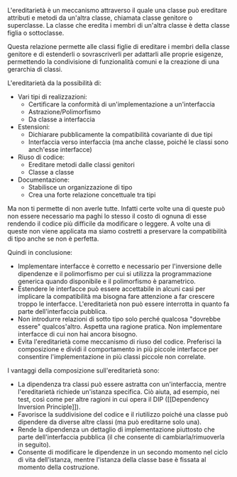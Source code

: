 L'ereditarietà è un meccanismo attraverso il quale una classe può ereditare attributi e metodi da un'altra classe, chiamata classe genitore o superclasse. La classe che eredita i membri di un'altra classe è detta classe figlia o sottoclasse.

Questa relazione permette alle classi figlie di ereditare i membri della classe genitore e di estenderli o sovrascriverli per adattarli alle proprie esigenze, permettendo la condivisione di funzionalità comuni e la creazione di una gerarchia di classi.

L'ereditarietà da la possibilità di:
- Vari tipi di realizzazioni:
	- Certificare la conformità di un'implementazione a un'interfaccia
	- Astrazione/Polimorfismo
	- Da classe a interfaccia
- Estensioni:
	- Dichiarare pubblicamente la compatibilità covariante di due tipi 
	- Interfaccia verso interfaccia (ma anche classe, poiché le classi sono anch'esse interfacce)
- Riuso di codice:
	- Ereditare metodi dalle classi genitori
	- Classe a classe
- Documentazione:
	- Stabilisce un organizzazione di tipo
	- Crea una forte relazione concettuale tra tipi

Ma non ti permette di non averle tutte. Infatti certe volte una di queste può non essere necessario ma paghi lo stesso il costo di ognuna di esse rendendo il codice più difficile da modificare o leggere.
A volte una di queste non viene applicata ma siamo costretti a preservare la compatibilità di tipo anche se non è perfetta.

Quindi in conclusione:
- Implementare interfacce è corretto e necessario per l'inversione delle dipendenze e il polimorfismo per cui si utilizza la programmazione generica quando disponibile e il polimorfismo è parametrico.
- Estendere le interfacce può essere accettabile in alcuni casi per implicare la compatibilità ma bisogna fare attenzione a far crescere troppo le interfacce. L'ereditarietà non può essere interrotta in quanto fa parte dell'interfaccia pubblica.
- Non introdurre relazioni di sotto tipo solo perché qualcosa "dovrebbe essere" qualcos'altro. Aspetta una ragione pratica. Non implementare interfacce di cui non hai ancora bisogno.
- Evita l'ereditarietà come meccanismo di riuso del codice. Preferisci la composizione e dividi il comportamento in più piccole interfacce per consentire l'implementazione in più classi piccole non correlate.

I vantaggi della composizione sull'ereditarietà sono:
- La dipendenza tra classi può essere astratta con un'interfaccia, mentre l'ereditarietà richiede un'istanza specifica. Ciò aiuta, ad esempio, nei test, così come per altre ragioni in cui opera il DIP ([[Dependency Inversion Principle]]).
- Favorisce la suddivisione del codice e il riutilizzo poiché una classe può dipendere da diverse altre classi (ma può ereditarne solo una).
- Rende la dipendenza un dettaglio di implementazione piuttosto che parte dell'interfaccia pubblica (il che consente di cambiarla/rimuoverla in seguito).
- Consente di modificare le dipendenze in un secondo momento nel ciclo di vita dell'istanza, mentre l'istanza della classe base è fissata al momento della costruzione.